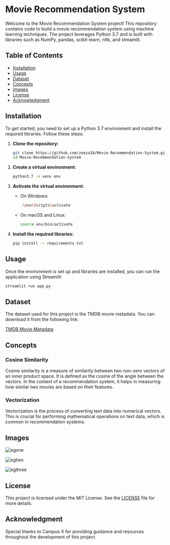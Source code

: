 # Movie Recommendation System

Welcome to the Movie Recommendation System project! This repository contains code to build a movie recommendation system using machine learning techniques. The project leverages Python 3.7 and is built with libraries such as NumPy, pandas, scikit-learn, nltk, and streamlit.

## Table of Contents
- [Installation](#installation)
- [Usage](#usage)
- [Dataset](#dataset)
- [Concepts](#concepts)
- [Images](#images)
- [License](#license)
- [Acknowledgment](#acknowledgment)

## Installation

To get started, you need to set up a Python 3.7 environment and install the required libraries. Follow these steps:

1. **Clone the repository:**
    ```bash
    git clone https://github.com/zeeza18/Movie-Recommendation-System.git
    cd Movie-Recommendation-System
    ```

2. **Create a virtual environment:**
    ```bash
    python3.7 -m venv env
    ```

3. **Activate the virtual environment:**
    - On Windows:
        ```bash
        .\env\Scripts\activate
        ```
    - On macOS and Linux:
        ```bash
        source env/bin/activate
        ```

4. **Install the required libraries:**
    ```bash
    pip install -r requirements.txt
    ```

## Usage

Once the environment is set up and libraries are installed, you can run the application using Streamlit:

```bash
streamlit run app.py
 ```

## Dataset
The dataset used for this project is the TMDB movie metadata. You can download it from the following link:

[TMDB Movie Metadata](https://www.kaggle.com/tmdb/tmdb-movie-metadata?select=tmdb_5000_movies.csv)

## Concepts
### Cosine Similarity
Cosine similarity is a measure of similarity between two non-zero vectors of an inner product space. It is defined as the cosine of the angle between the vectors. In the context of a recommendation system, it helps in measuring how similar two movies are based on their features.

### Vectorization
Vectorization is the process of converting text data into numerical vectors. This is crucial for performing mathematical operations on text data, which is common in recommendation systems.

## Images

![egone](uploads/one.png)

![egtwo](uploads/two.png)

![egthree](uploads/three.png)

## License
This project is licensed under the MIT License. See the [LICENSE](LICENSE) file for more details.

## Acknowledgment
Special thanks to Campus X for providing guidance and resources throughout the development of this project.

